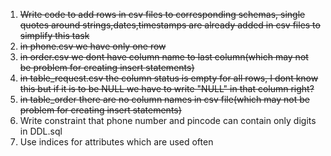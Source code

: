 1. ~~Write code to add rows in csv files to corresponding schemas, single quotes around strings,dates,timestamps are already added in csv files to simplify this task~~
2. ~~in phone.csv we have only one row~~
3. ~~in order.csv we dont have column name to last column(which may not be problem for creating insert statements)~~
4. ~~in table_request.csv the column status is empty for all rows, I dont know this but if it is to be NULL we have to write "NULL" in that column right?~~
5. ~~in table_order there are no column names in csv file(which may not be problem for creating insert statements)~~
6. Write constraint that phone number and pincode can contain only digits in DDL.sql
7. Use indices for attributes which are used often
